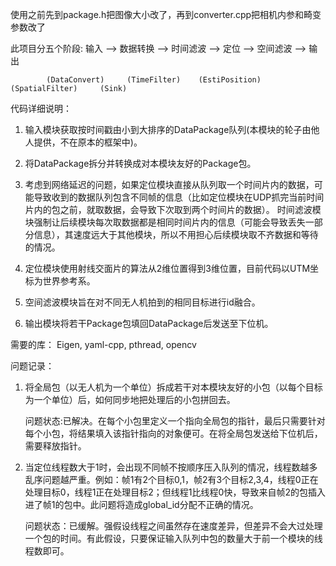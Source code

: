 使用之前先到package.h把图像大小改了，再到converter.cpp把相机内参和畸变参数改了

此项目分五个阶段:
输入    ——>    数据转换    ——>    时间滤波    ——>    定位    ——>    空间滤波    ——>    输出

            (DataConvert)     (TimeFilter)    (EstiPosition)   (SpatialFilter)     (Sink)

代码详细说明：
1. 输入模块获取按时间戳由小到大排序的DataPackage队列(本模块的轮子由他人提供，不在原本的框架中)。

2. 将DataPackage拆分并转换成对本模块友好的Package包。

3. 考虑到网络延迟的问题，如果定位模块直接从队列取一个时间片内的数据，可能导致收到的数据队列包含不同帧的信息（比如定位模块在UDP抓完当前时间片内的包之前，就取数据，会导致下次取到两个时间片的数据）。
时间滤波模块强制让后续模块每次取数据都是相同时间片内的信息（可能会导致丢失一部分信息），其速度远大于其他模块，所以不用担心后续模块取不齐数据和等待的情况。

4. 定位模块使用射线交面片的算法从2维位置得到3维位置，目前代码以UTM坐标为世界参考系。

5. 空间滤波模块旨在对不同无人机拍到的相同目标进行id融合。

6. 输出模块将若干Package包填回DataPackage后发送至下位机。

需要的库：
Eigen, 
yaml-cpp, 
pthread, 
opencv


问题记录：
1. 将全局包（以无人机为一个单位）拆成若干对本模块友好的小包（以每个目标为一个单位）后，如何同步地把处理后的小包拼回去。

   问题状态:已解决。在每个小包里定义一个指向全局包的指针，最后只需要针对每个小包，将结果填入该指针指向的对象便可。在将全局包发送给下位机后，需要释放指针。

2. 当定位线程数大于1时，会出现不同帧不按顺序压入队列的情况，线程数越多乱序问题越严重。例如：帧1有2个目标0,1，帧2有3个目标2,3,4，线程0正在处理目标0，线程1正在处理目标2；但线程1比线程0快，导致来自帧2的包插入进了帧1的包中。此问题将造成global_id分配不正确的情况。

   问题状态：已缓解。强假设线程之间虽然存在速度差异，但差异不会大过处理一个包的时间。有此假设，只要保证输入队列中包的数量大于前一个模块的线程数即可。